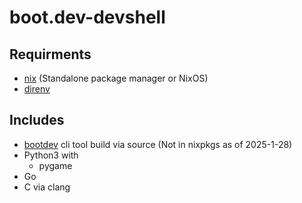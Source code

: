 # boot.dev-devshell

## Requirments

- [nix](https://nixos.org/download/) (Standalone package manager or NixOS)
- [direnv](https://direnv.net/docs/installation.html)

## Includes

- [bootdev](https://github.com/bootdotdev/bootdev) cli tool build via source (Not in nixpkgs as of 2025-1-28)
- Python3 with
  - pygame
- Go
- C via clang

